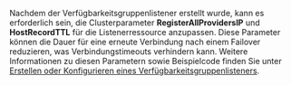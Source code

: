 Nachdem der Verfügbarkeitsgruppenlistener erstellt wurde, kann es erforderlich sein, die Clusterparameter **RegisterAllProvidersIP** und **HostRecordTTL** für die Listenerressource anzupassen.  Diese Parameter können die Dauer für eine erneute Verbindung nach einem Failover reduzieren, was Verbindungstimeouts verhindern kann. Weitere Informationen zu diesen Parametern sowie Beispielcode finden Sie unter [Erstellen oder Konfigurieren eines Verfügbarkeitsgruppenlisteners](https://msdn.microsoft.com/library/hh213080.aspx#MultiSubnetFailover).

